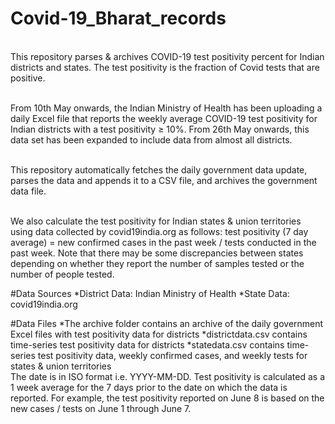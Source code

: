 # Covid-19_Bharat_records

<br>This repository parses & archives COVID-19 test positivity percent for Indian districts and states. The test positivity is the fraction of Covid tests that are positive.</br>

<br>From 10th May onwards, the Indian Ministry of Health has been uploading a daily Excel file that reports the weekly average COVID-19 test positivity for Indian districts with a test positivity ≥ 10%. From 26th May onwards, this data set has been expanded to include data from almost all districts.</br>

<br>This repository automatically fetches the daily government data update, parses the data and appends it to a CSV file, and archives the government data file.</br>

<br>We also calculate the test positivity for Indian states & union territories using data collected by covid19india.org as follows: test positivity (7 day average) = new confirmed cases in the past week / tests conducted in the past week. Note that there may be some discrepancies between states depending on whether they report the number of samples tested or the number of people tested.</br>

#Data Sources
*District Data: Indian Ministry of Health
*State Data: covid19india.org

#Data Files
*The archive folder contains an archive of the daily government Excel files with test positivity data for districts
*districtdata.csv contains time-series test positivity data for districts
*statedata.csv contains time-series test positivity data, weekly confirmed cases, and weekly tests for states & union territories
<br> The date is in ISO format i.e. YYYY-MM-DD. Test positivity is calculated as a 1 week average for the 7 days prior to the date on which the data is reported. For example, the test positivity reported on June 8 is based on the new cases / tests on June 1 through June 7.</br>
